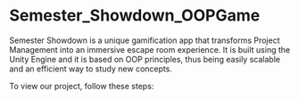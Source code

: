 # Semester_Showdown_OOPGame
Semester Showdown is a unique gamification app that transforms Project Management into an immersive escape room experience. It is built using the Unity Engine and it is based on OOP principles, thus being easily scalable and an efficient way to study new concepts.

To view our project, follow these steps:

